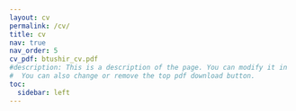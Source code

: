```yaml
---
layout: cv
permalink: /cv/
title: cv
nav: true
nav_order: 5
cv_pdf: btushir_cv.pdf
#description: This is a description of the page. You can modify it in '_pages/cv.md'. 
#  You can also change or remove the top pdf download button.
toc:
  sidebar: left
---
```

<object data="{{ site.url }}{{ site.baseurl }}/assets/pdf/btushir_cv.pdf" width="100%" height="1100" type='application/pdf'></object>

